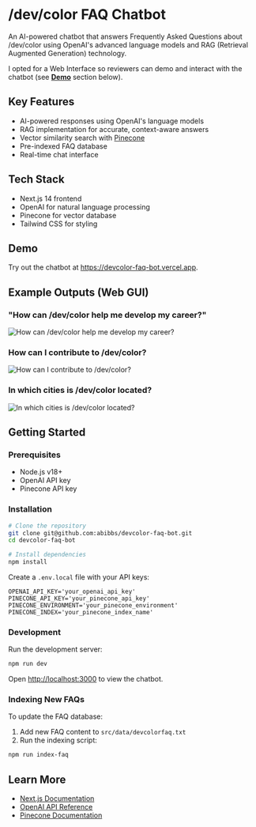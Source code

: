 # /dev/color FAQ Chatbot

An AI-powered chatbot that answers Frequently Asked Questions about /dev/color using OpenAI's advanced language models and RAG (Retrieval Augmented Generation) technology.

I opted for a Web Interface so reviewers can demo and interact with the chatbot (see [**Demo**](https://github.com/abibbs/devcolor-faq-bot/blob/main/README.md#demo) section below).

## Key Features
- AI-powered responses using OpenAI's language models
- RAG implementation for accurate, context-aware answers
- Vector similarity search with [Pinecone](https://www.pinecone.io/)
- Pre-indexed FAQ database
- Real-time chat interface

## Tech Stack
- Next.js 14 frontend
- OpenAI for natural language processing
- Pinecone for vector database
- Tailwind CSS for styling

## Demo
Try out the chatbot at https://devcolor-faq-bot.vercel.app.

## Example Outputs (Web GUI)
### "How can /dev/color help me develop my career?"
![How can /dev/color help me develop my career?](https://i.ibb.co/cRP9Hnz/Screenshot-2025-02-16-at-11-32-37-PM.png)
### How can I contribute to /dev/color?
![How can I contribute to /dev/color?](https://i.ibb.co/cR2qG69/Screenshot-2025-02-16-at-11-33-58-PM.png)
### In which cities is /dev/color located?
![In which cities is /dev/color located?](https://i.ibb.co/d4wr0qkV/Screenshot-2025-02-16-at-11-35-42-PM.png)

## Getting Started

### Prerequisites
- Node.js v18+
- OpenAI API key
- Pinecone API key

### Installation
```bash
# Clone the repository
git clone git@github.com:abibbs/devcolor-faq-bot.git
cd devcolor-faq-bot

# Install dependencies
npm install
```

Create a `.env.local` file with your API keys:
```env
OPENAI_API_KEY='your_openai_api_key'
PINECONE_API_KEY='your_pinecone_api_key'
PINECONE_ENVIRONMENT='your_pinecone_environment'
PINECONE_INDEX='your_pinecone_index_name'
```

### Development
Run the development server:
```bash
npm run dev
```

Open [http://localhost:3000](http://localhost:3000) to view the chatbot.

### Indexing New FAQs
To update the FAQ database:

1. Add new FAQ content to `src/data/devcolorfaq.txt`
2. Run the indexing script:
```bash
npm run index-faq
```

## Learn More
- [Next.js Documentation](https://nextjs.org/docs)
- [OpenAI API Reference](https://platform.openai.com/docs/api-reference)
- [Pinecone Documentation](https://docs.pinecone.io/)
